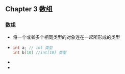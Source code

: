 ## Chapter 3 数组

### 数组

- 将一个或者多个相同类型的对象连在一起所形成的类型

- ```C++
  int a; // int 类型
  int b[10] //int[10] 类型
  ```

- 

- 

  

  

  

  

  

  

  

  

  

  

 









